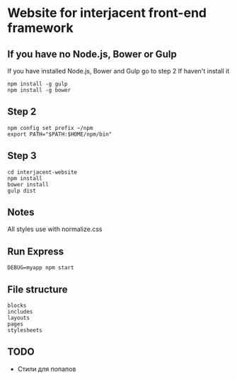 Website for interjacent front-end framework
==========================

## If you have no Node.js, Bower or Gulp
If you have installed Node.js, Bower and Gulp go to step 2
If haven't install it

    npm install -g gulp
    npm install -g bower

## Step 2

    npm config set prefix ~/npm
    export PATH="$PATH:$HOME/npm/bin"

## Step 3

    cd interjacent-website
    npm install
    bower install
    gulp dist

## Notes
All styles use with normalize.css

## Run Express

    DEBUG=myapp npm start

## File structure

    blocks
    includes
    layouts
    pages
    stylesheets

## TODO
- Стили для попапов
